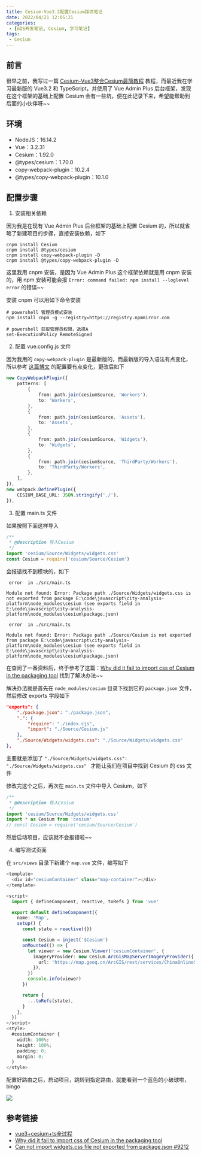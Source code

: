 ```yaml
---
title: Cesium-Vue3.2配置Cesium踩坑笔记
date: 2022/04/21 12:05:21
categories:
 - [GIS开发笔记, Cesium, 学习笔记]
tags: 
 - Cesium
---
```


## 前言
很早之前，我写过一篇 [Cesium-Vue3整合Cesium最简教程](https://blog.aayu.today/gis/cesium/learning-notes/20210701/) 教程，而最近我在学习最新版的 Vue3.2 和 TypeScript，并使用了 Vue Admin Plus 后台框架，发现在这个框架的基础上配置 Cesium 会有一些坑，便在此记录下来，希望能帮助到后面的小伙伴呀~~

## 环境
* NodeJS：16.14.2
* Vue：3.2.31
* Cesium：1.92.0
* @types/cesium：1.70.0
* copy-webpack-plugin：10.2.4
* @types/copy-webpack-plugin：10.1.0

## 配置步骤
1. 安装相关依赖

因为我是在现有 Vue Admin Plus 后台框架的基础上配置 Cesium 的，所以就省略了新建项目的步骤，直接安装依赖，如下
```
cnpm install Cesium
cnpm install @types/cesium
cnpm install copy-webpack-plugin -D
cnpm install @types/copy-webpack-plugin -D
```

这里我用 cnpm 安装，是因为 Vue Admin Plus 这个框架依赖就是用 cnpm 安装的，用 npm 安装可能会报 `Error: command failed: npm install --loglevel error` 的错误~~

安装 cnpm 可以用如下命令安装
```
# powershell 管理员模式安装
npm install cnpm -g --registry=https://registry.npmmirror.com

# powershell 获取管理员权限，选择A
set-ExecutionPolicy RemoteSigned
```

2. 配置 vue.config.js 文件

因为我用的 `copy-webpack-plugin` 是最新版的，而最新版的导入语法有点变化，所以参考 [这篇博文](https://blog.csdn.net/weixin_43276017/article/details/119379967) 的配置要有点变化，更改后如下

```ts
new CopyWebpackPlugin({
    patterns: [
        {
            from: path.join(cesiumSource, 'Workers'),
            to: 'Workers',
        },
        {
            from: path.join(cesiumSource, 'Assets'),
            to: 'Assets',
        },
        {
            from: path.join(cesiumSource, 'Widgets'),
            to: 'Widgets',
        },
        {
            from: path.join(cesiumSource, 'ThirdParty/Workers'),
            to: 'ThirdParty/Workers',
        },
    ],
}),
new webpack.DefinePlugin({
    CESIUM_BASE_URL: JSON.stringify('./'),
}),
```

3. 配置 main.ts 文件

如果按照下面这样导入
```ts
/**
 * @description 导入Cesium
 */
import 'cesium/Source/Widgets/widgets.css'
const Cesium = require('cesium/Source/Cesium')
```

会报错找不到模块的，如下
```
 error  in ./src/main.ts

Module not found: Error: Package path ./Source/Widgets/widgets.css is not exported from package E:\code\javascript\city-analysis-platform\node_modules\cesium (see exports field in E:\code\javascript\city-analysis-platform\node_modules\cesium\package.json)

 error  in ./src/main.ts

Module not found: Error: Package path ./Source/Cesium is not exported from package E:\code\javascript\city-analysis-platform\node_modules\cesium (see exports field in E:\code\javascript\city-analysis-platform\node_modules\cesium\package.json)
```

在查阅了一番资料后，终于参考了这篇：[Why did it fail to import css of Cesium in the packaging tool](https://programmer.ink/think/why-did-it-fail-to-import-css-of-cesium-in-the-packaging-tool.html) 找到了解决办法~~

解决办法就是首先在 `node_modules/cesium` 目录下找到它的 `package.json` 文件，然后修改 exports 字段如下
```json
"exports": {
    "./package.json": "./package.json",
    ".": {
        "require": "./index.cjs",
        "import": "./Source/Cesium.js"
    },
    "./Source/Widgets/widgets.css": "./Source/Widgets/widgets.css" 
},
```

主要就是添加了 `"./Source/Widgets/widgets.css": "./Source/Widgets/widgets.css" ` 才能让我们在项目中找到 Cesium 的 css 文件

修改完这个之后，再次在 `main.ts` 文件中导入 Cesium，如下
```ts
/**
 * @description 导入Cesium
 */
import 'cesium/Source/Widgets/widgets.css'
import * as Cesium from 'cesium'
// const Cesium = require('cesium/Source/Cesium')
```

然后启动项目，应该就不会报错啦~~

4. 编写测试页面

在 `src/views` 目录下新建个 `map.vue` 文件，编写如下
```ts
<template>
  <div id="cesiumContainer" class="map-container"></div>
</template>

<script>
  import { defineComponent, reactive, toRefs } from 'vue'

  export default defineComponent({
    name: 'Map',
    setup() {
      const state = reactive({})

      const Cesium = inject('$Cesium')
      onMounted(() => {
        let viewer = new Cesium.Viewer('cesiumContainer', {
          imageryProvider: new Cesium.ArcGisMapServerImageryProvider({
            url: 'https://map.geoq.cn/ArcGIS/rest/services/ChinaOnlineStreetPurplishBlue/MapServer',
          }),
        })
        console.info(viewer)
      })

      return {
        ...toRefs(state),
      }
    },
  })
</script>
<style>
  #cesiumContainer {
    width: 100%;
    height: 100%;
    padding: 0;
    margin: 0;
  }
</style>
```

配置好路由之后，启动项目，跳转到指定路由，就能看到一个蓝色的小破球啦，bingo

![](http://image.aayu.today/2022/04/21/62fe3f2f3a751.png)

## 参考链接
* [vue3+cesium+ts全过程](https://blog.csdn.net/weixin_43276017/article/details/119379967)
* [Why did it fail to import css of Cesium in the packaging tool](https://programmer.ink/think/why-did-it-fail-to-import-css-of-cesium-in-the-packaging-tool.html)
* [Can not import widgets.css file not exported from package.json #9212](https://github.com/CesiumGS/cesium/issues/9212)
